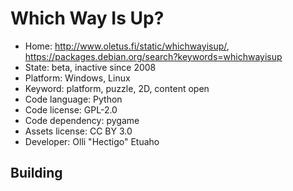 # Which Way Is Up?

- Home: http://www.oletus.fi/static/whichwayisup/, https://packages.debian.org/search?keywords=whichwayisup
- State: beta, inactive since 2008
- Platform: Windows, Linux
- Keyword: platform, puzzle, 2D, content open
- Code language: Python
- Code license: GPL-2.0
- Code dependency: pygame
- Assets license: CC BY 3.0
- Developer: Olli "Hectigo" Etuaho

## Building
